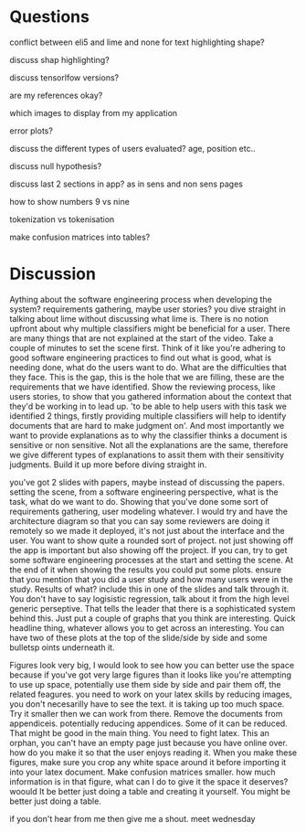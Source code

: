# Questions

conflict between eli5 and lime and none for text highlighting shape?

discuss shap highlighting?

discuss tensorlfow versions?

are my references okay?

which images to display from my application

error plots?

discuss the different types of users evaluated? age, position etc..

discuss null hypothesis?

discuss last 2 sections in app? as in sens and non sens pages

how to show numbers 9 vs nine

tokenization vs tokenisation

make confusion matrices into tables?

# Discussion

Aything about the software engineering process when developing the system? requirements gathering, maybe user stories? you dive straight in talking about lime without discussing what lime is. There is no notion upfront about why multiple classifiers might be beneficial for a user. There are many things that are not explained at the start of the video. Take a couple of minutes to set the scene first. Think of it like you're adhering to good software engineering practices to find out what is good, what is needing done, what do the users want to do. What are the difficulties that they face. This is the gap, this is the hole that we are filling, these are the requirements that we have identified. Show the reviewing process, like users stories, to show that you gathered information about the context that they'd be working in to lead up. 'to be able to help users with this task we identified 2 things, firstly providing multiple classifiers will help to identify documents that are hard to make judgment on'. And most importantly we want to provide explanations as to why the classifier thinks a document is sensitive or non sensitive. Not all the explanations are the same, therefore we give different types of explanations to assit them with their sensitivity judgments. Build it up more before diving straight in.

you've got 2 slides with papers, maybe instead of discussing the papers. setting the scene, from a software engineering perspective, what is the task, what do we want to do. Showing that you've done some sort of requirements gathering, user modeling whatever. I would try and have the architecture diagram so that you can say some reviewers are doing it remotely so we made it deployed, it's not just about the interface and the user. You want to show quite a rounded sort of project. not just showing off the app is important but also showing off the project. If you can, try to get some software engineering processes at the start and setting the scene. At the end of it when showing the results you could put some plots. ensure that you mention that you did a user study and how many users were in the study. Results of what? include this in one of the slides and talk through it. You don't have to say logisistic regression, talk about it from the high level generic perseptive. That tells the leader that there is a sophisticated system behind this. Just put a couple of graphs that you think are interesting. Quick headline thing, whatever allows you to get across an interesting. You can have two of these plots at the top of the slide/side by side and some bulletsp oints underneath it.

Figures look very big, I would look to see how you can better use the space because if you've got very large figures than it looks like you're attempting to use up space, potentially use them side by side and pair them off, the related feagures. you need to work on your latex skills by reducing images, you don't necesarilly have to see the text. it is taking up too much space. Try it smaller then we can work from there. Remove the documents from appendiceis. potentially reducing appendices. Some of it can be reduced. That might be good in the main thing. You need to fight latex. This an orphan, you can't have an empty page just because you have online over. how do you make it so that the user enjoys reading it. When you make these figures, make sure you crop any white space around it before importing it into your latex document. Make confusion matrices smaller. how much information is in that figure, what can I do to give it the space it deserves? woould It be better just doing a table and creating it yourself. You might be better just doing a table.

if you don't hear from me then give me a shout. meet wednesday
